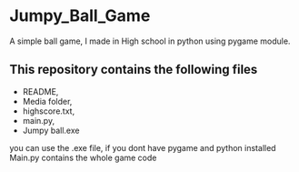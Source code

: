 # Jumpy_Ball_Game
A simple ball game, I made in High school in python using pygame module.

## This repository contains the following files
* README,
* Media folder,
* highscore.txt,
* main.py,
* Jumpy ball.exe


you can use the .exe file, if you dont have pygame and python installed
Main.py contains the whole game code
